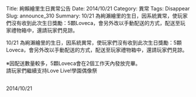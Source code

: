 Title: 絢賴繪里生日異常公告
Date: 2014/10/21 
Category: 異常
Tags: Disappear
Slug: announce_310
Summary: 10/21 為絢瀨繪里的生日，因系統異常，使玩家們沒有收到此次生日獎勵：5顆Loveca，會另外改以手動配送的方式，配送至玩家禮物箱中，還請玩家們見諒。

<div class="content_news">
<div class="note">
<p>10/21 為絢瀨繪里的生日，因系統異常，使玩家們沒有收到此次生日獎勵：5顆Loveca，會另外改以手動配送的方式，配送至玩家禮物箱中，還請玩家們見諒。<br /><br />
※因配送數量較多，5顆Loveca會在2個工作天內發放完畢。
<br />請玩家們繼續支持Love Live!學園偶像祭<br /><br /> </p>
		2014/10/21
		         
</div>
</div>
